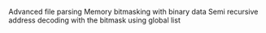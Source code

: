 Advanced file parsing
Memory bitmasking with binary data
Semi recursive address decoding with the bitmask using global list
